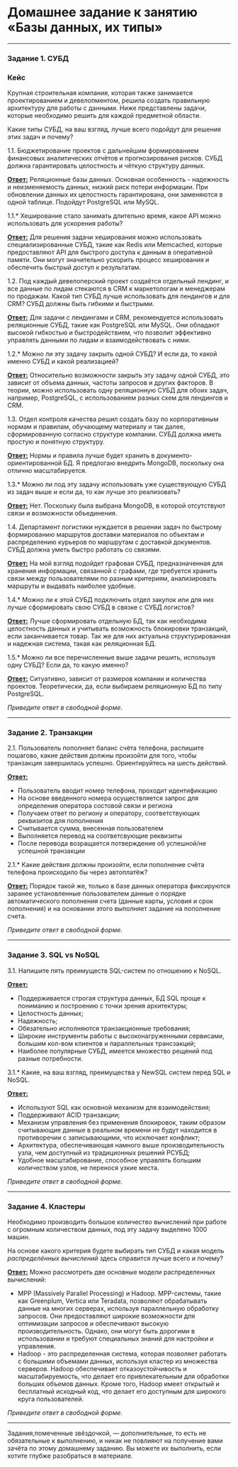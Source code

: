 # Домашнее задание к занятию «Базы данных, их типы»

---

### Задание 1. СУБД

### Кейс
Крупная строительная компания, которая также занимается проектированием и девелопментом, решила создать 
правильную архитектуру для работы с данными. Ниже представлены задачи, которые необходимо решить для
каждой предметной области. 

Какие типы СУБД, на ваш взгляд, лучше всего подойдут для решения этих задач и почему? 
 
1.1. Бюджетирование проектов с дальнейшим формированием финансовых аналитических отчётов и прогнозирования рисков.
СУБД должна гарантировать целостность и чёткую структуру данных.

<ins>**Ответ:**</ins>
Реляционные базы данных. Основная особенность - надежность и неизменяемость данных, низкий риск потери информации. 
При обновлении данных их целостность гарантирована, они заменяются в одной таблице. Подойдут PostgreSQL или MySQL.

1.1.* Хеширование стало занимать длительно время, какое API можно использовать для ускорения работы? 

<ins>**Ответ:**</ins>
Для решения задачи хеширования можно использовать специализированные СУБД, такие как Redis или Memcached, 
которые предоставляют API для быстрого доступа к данным в оперативной памяти. Они могут значительно ускорить 
процесс хеширования и обеспечить быстрый доступ к результатам.

1.2. Под каждый девелоперский проект создаётся отдельный лендинг, и все данные по лидам стекаются в CRM к 
маркетологам и менеджерам по продажам. Какой тип СУБД лучше использовать для лендингов и для CRM? 
СУБД должны быть гибкими и быстрыми.

<ins>**Ответ:**</ins>
Для задачи с лендингами и CRM, рекомендуется использовать реляционные СУБД, такие как PostgreSQL или MySQL. 
Они обладают высокой гибкостью и быстродействием, что позволит эффективно управлять данными по лидам и 
взаимодействовать с ними.

1.2.* Можно ли эту задачу закрыть одной СУБД? И если да, то какой именно СУБД и какой реализацией?

<ins>**Ответ:**</ins>
Относительно возможности закрыть эту задачу одной СУБД, это зависит от объема данных, частоты запросов и 
других факторов. В теории, можно использовать одну реляционную СУБД для обоих задач, например, PostgreSQL, 
с использованием разных схем для лендингов и CRM.

1.3. Отдел контроля качества решил создать базу по корпоративным нормам и правилам, обучающему материалу 
и так далее, сформированную согласно структуре компании. СУБД должна иметь простую и понятную структуру.

<ins>**Ответ:**</ins>
Нормы и правила лучше будет хранить в документо-ориентированной БД. Я предлогаю внедрить MongoDB, 
поскольку она отлично масштабируется.

1.3.* Можно ли под эту задачу использовать уже существующую СУБД из задач выше и если да, то как лучше это 
реализовать?

<ins>**Ответ:**</ins>
Нет. Поскольку была выбрана MongoDB, в которой отсутствуют связи и возможности объединения.

1.4. Департамент логистики нуждается в решении задач по быстрому формированию маршрутов доставки материалов 
по объектам и распределению курьеров по маршрутам с доставкой документов. СУБД должна уметь быстро работать
со связями.

<ins>**Ответ:**</ins>
На мой взгляд подойдет графовая СУБД, предназначенная для хранения информации, связанной с графами, где требуется 
хранить связи между пользователями по разным критериям, анализировать маршруты и выдавать наиболее удобные.

1.4.* Можно ли к этой СУБД подключить отдел закупок или для них лучше сформировать свою СУБД в связке с СУБД 
логистов?

<ins>**Ответ:**</ins>
Лучше сформировать отдельную БД, так как необходима целостность данных и учитывать возможность блокировки транзакций,
если заканчивается товар. Так же для них актуальна структурированная и надежная система, такая как реляционная БД.

1.5.* Можно ли все перечисленные выше задачи решить, используя одну СУБД? Если да, то какую именно?

<ins>**Ответ:**</ins>
Ситуативно, зависит от размеров компании и количества проектов. Теоретически, да, если выбираем 
реляционную БД по типу PostgreSQL.

*Приведите ответ в свободной форме.*

---

### Задание 2. Транзакции

2.1. Пользователь пополняет баланс счёта телефона, распишите пошагово, какие действия должны произойти для того, чтобы 
транзакция завершилась успешно. Ориентируйтесь на шесть действий.

<ins>**Ответ:**</ins>
* Пользователь вводит номер телефона, проходит идентификацию
* На основе введенного номера осуществляется запрос для определения оператора состовой связи и региона
* Получаем ответ по региону и оператору, соответствующих реквизитов для пополнения
* Считывается сумма, внесенная пользователем
* Выполняется перевод на соответсвующие реквизиты
* После перевода возращается потверждение об успешной/не успешной транзакции

2.1.* Какие действия должны произойти, если пополнение счёта телефона происходило бы через автоплатёж?

<ins>**Ответ:**</ins>
Порядок такой же, только в базе данных оператора фиксируются заранее установленные пользователем данные 
о порядке автоматического пополнения счета (данные карты, условия и срок пополнения) и на основании этого 
выполняет задание на пополнение счета.

*Приведите ответ в свободной форме.*

---

### Задание 3. SQL vs NoSQL

3.1. Напишите пять преимуществ SQL-систем по отношению к NoSQL. 

<ins>**Ответ:**</ins>
* Поддерживается строгая структура данных, БД SQL проще к пониманию и построению с точки зрения архитектуры;
* Целостность данных;
* Надежность;
* Обязательно исполняются транзакционные требования;
* Широкие инструменты работы с высоконагруженными сервисами, большим кол-вом клиентов и параллельных трансзакций;
* Наиболее популярные СУБД, имеется множество рещений под разные потребности.

3.1.* Какие, на ваш взгляд, преимущества у NewSQL систем перед SQL и NoSQL.

<ins>**Ответ:**</ins>
* Используют SQL как основной механизм для взаимодействия;
* Поддерживают ACID транзакции;
* Механизм управления без применения блокировок, таким образом считывающие данные в реальном времени не будут находится в противоречии с записывающими, что исключает конфликт;
* Архитектура, обеспечивающая намного выше производительность узла, чем доступный из традиционных решений РСУБД;
* Удобное масштабирование, способное управлять большим количеством узлов, не перенося узкие места.

*Приведите ответ в свободной форме.*

---

### Задание 4. Кластеры

Необходимо производить большое количество вычислений при работе с огромным количеством данных, под эту задачу 
выделено 1000 машин. 

На основе какого критерия будете выбирать тип СУБД и какая модель *распределённых вычислений* 
здесь справится лучше всего и почему?

<ins>**Ответ:**</ins>
Можно рассмотреть две основные модели распределенных вычислений: 
* MPP (Massively Parallel Processing) и Hadoop. MPP-системы, такие как Greenplum, Vertica или Teradata, 
позволяют обрабатывать данные на многих серверах, используя параллельную обработку запросов. Они 
предоставляют широкие возможности для оптимизации запросов и обеспечивают высокую производительность. 
Однако, они могут быть дорогими в использовании и требуют специальных знаний для настройки и управления.
* Hadoop - это распределенная система, которая позволяет работать с большими объемами данных, используя
кластер из множества серверов. Hadoop обеспечивает отказоустойчивость и масштабируемость, что делает 
его привлекательным для обработки больших объемов данных. Кроме того, Hadoop имеет открытый и бесплатный 
исходный код, что делает его доступным для широкого круга пользователей.

*Приведите ответ в свободной форме.*

---

Задания,помеченные звёздочкой, — дополнительные, то есть не обязательные к выполнению, и никак не повлияют на получение вами зачёта по этому домашнему заданию. Вы можете их выполнить, если хотите глубже разобраться в материале.
